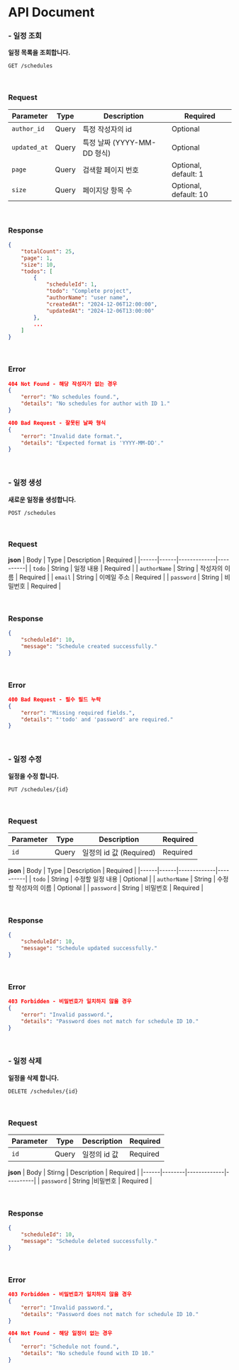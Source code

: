 # API Document

### - 일정 조회

**일정 목록을 조회합니다.**

~~~ http
GET /schedules
~~~

<br>

### Request

| Parameter | Type | Description | Required |
|--------|--------|--------|-------------|
| `author_id` | Query | 특정 작성자의 id | Optional |
| `updated_at` | Query | 특정 날짜 (YYYY-MM-DD 형식) | Optional |
| `page` | Query | 검색할 페이지 번호 | Optional, default: 1 |
| `size` | Query | 페이지당 항목 수 | Optional, default: 10 |

<br>

### Response
~~~ json
{
    "totalCount": 25,
    "page": 1,
    "size": 10,
    "todos": [
        {
            "scheduleId": 1,
            "todo": "Complete project",
            "authorName": "user name",
            "createdAt": "2024-12-06T12:00:00",
            "updatedAt": "2024-12-06T13:00:00"
        },
        ...
    ]
}
~~~

<br>

### Error

~~~ json
404 Not Found - 해당 작성자가 없는 경우
{
    "error": "No schedules found.",
    "details": "No schedules for author with ID 1."
}

400 Bad Request - 잘못된 날짜 형식
{
    "error": "Invalid date format.",
    "details": "Expected format is 'YYYY-MM-DD'."
}
~~~

<br>

### - 일정 생성

**새로운 일정을 생성합니다.**

~~~ http
POST /schedules
~~~

<br>

### Request

**json**
| Body | Type | Description | Required |
|------|------|-------------|----------|
| `todo` | String | 일정 내용 | Required |
| `authorName` | String | 작성자의 이름 | Required |
| `email` | String | 이메일 주소 | Required |
| `password` | String | 비밀번호 | Required |

<br>

### Response
~~~ json
{
    "scheduleId": 10,
    "message": "Schedule created successfully."
}
~~~

<br>

### Error

~~~ json
400 Bad Request - 필수 필드 누락
{
    "error": "Missing required fields.",
    "details": "'todo' and 'password' are required."
}
~~~

<br>

### - 일정 수정

**일정을 수정 합니다.**

~~~ http
PUT /schedules/{id}
~~~

<br>

### Request

| Parameter | Type | Description | Required |
|-----------|------|-------------|----------|
| `id` | Query | 일정의 id 값 (Required) | Required |

**json**
| Body | Type | Description | Required |
|------|------|-------------|----------|
| `todo` | String | 수정할 일정 내용 | Optional |
| `authorName` | String | 수정할 작성자의 이름 | Optional |
| `password` | String | 비밀번호 | Required |

<br>

### Response
~~~ json
{
    "scheduleId": 10,
    "message": "Schedule updated successfully."
}
~~~

<br>

### Error

~~~ json
403 Forbidden - 비밀번호가 일치하지 않을 경우
{
    "error": "Invalid password.",
    "details": "Password does not match for schedule ID 10."
}
~~~

<br>

### - 일정 삭제

**일정을 삭제 합니다.**

~~~ http
DELETE /schedules/{id}
~~~

<br>

### Request

| Parameter | Type | Description | Required |
|-----------|------|-------------|----------|
| `id` | Query | 일정의 id 값 | Required |

**json**
| Body | Stirng | Description | Required |
|------|--------|-------------|----------|
| `password` | String |비밀번호 | Required |

<br>

### Response
~~~ json
{
    "scheduleId": 10,
    "message": "Schedule deleted successfully."
}
~~~

<br>

### Error

~~~ json
403 Forbidden - 비밀번호가 일치하지 않을 경우
{
    "error": "Invalid password.",
    "details": "Password does not match for schedule ID 10."
}

404 Not Found - 해당 일정이 없는 경우
{
    "error": "Schedule not found.",
    "details": "No schedule found with ID 10."
}
~~~

<br>

